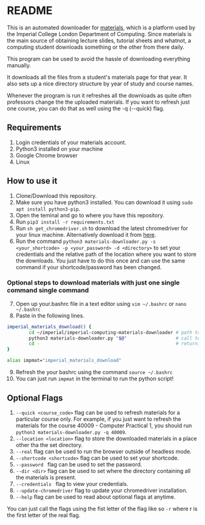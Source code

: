 # README

This is an automated downloader for [materials](https://materials.doc.ic.ac.uk/), which is a platform used by the Imperial College London Department of Computing. Since materials is the main source of obtaining lecture slides, tutorial sheets and whatnot, a computing student downloads something or the other from there daily.

This program can be used to avoid the hassle of downloading everything manually.

It downloads all the files from a student's materials page for that year. It also sets up a nice directory structure by year of study and course names.

Whenever the program is run it refreshes all the downloads as quite often professors change the the uploaded materials. If you want to refresh just one course, you can do that as well using the -q (--quick) flag.

## Requirements

1. Login credentials of your materials account.
2. Python3 installed on your machine
3. Google Chrome browser
4. Linux

## How to use it

1. Clone/Download this repository.
2. Make sure you have python3 installed. You can download it using ```sudo apt install python3-pip```. 
3. Open the teminal and go to where you have this repository.
4. Run ```pip3 install -r requirements.txt```
5. Run ```sh get_chromedriver.sh``` to download the latest chromedriver for your linux machine. Alternatively download it from [here](https://chromedriver.chromium.org/downloads).
6. Run the command ```python3 materials-downloader.py -s <your_shortcode> -p <your_password> -d <directory>``` to set your credentials and the relative path of the location where you want to store the downloads. You just have to do this once and can use the same command if your shortcode/password has been changed.

### Optional steps to download materials with just one single command single command

7. Open up your.bashrc file in a text editor using ```vim ~/.bashrc``` or ```nano ~/.bashrc```
8. Paste in the following lines.
```bash
imperial_materials_download() {
        cd ~/imperial/imperial-computing-materials-downloader # path to your repository
        python3 materials-downloader.py "$@"                  # call to script
        cd -                                                  # returning to working directory
}

alias impmat="imperial_materials_download"
```
9. Refresh the your bashrc using the command ```source ~/.bashrc```
10. You can just run ```impmat``` in the terminal to run the python script!


## Optional Flags

1. ```--quick <course_code>``` flag can be used to refresh materials for a particular course only. For example, if you just want to refresh the materials for the course 40009 - Computer Practical 1, you should run ```python3 materials-downloader.py -q 40009```.
2. ```--location <location>``` flag to store the downloaded materials in a place other tha the set directory.
3. ```--real``` flag can be used to run the browser outside of headless mode.
4. ```--shortcode <shortcode>``` flag can be used to set your shortcode.
5. ```--password ``` flag can be used to set the password.
6. ```--dir <dir>``` flag can be used to set where the directory containing all the materials is present.
7. ```--credentials ``` flag to view your credentials.
8. ```--update-chromedriver``` flag to update your chromedriver installation.
9. ```--help``` flag can be used to read about optional flags at anytime.

You can just call the flags using the fist letter of the flag like so ```-r``` where r is the first letter of the real flag.
